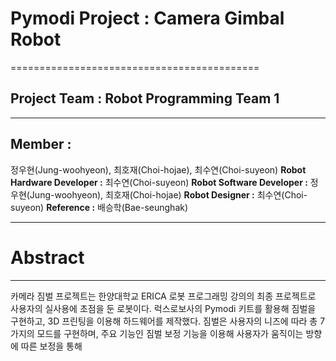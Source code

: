 # Pymodi Project : Camera Gimbal Robot
===========================================
## Project Team : Robot Programming Team 1
-------------------------------------------
## Member :


정우현(Jung-woohyeon), 최호재(Choi-hojae), 최수연(Choi-suyeon)
**Robot Hardware Developer :**
최수연(Choi-suyeon)
**Robot Software Developer :**
정우현(Jung-woohyeon), 최호재(Choi-hojae)
**Robot Designer :**
최수연(Choi-suyeon)
**Reference :**
배승학(Bae-seunghak)

---
# Abstract
---
카메라 짐벌 프로젝트는 한양대학교 ERICA 로봇 프로그래밍 강의의 최종 프로젝트로 사용자의 실사용에 초점을 둔 로봇이다.
럭스로보사의 Pymodi 키트를 활용해 짐벌을 구현하고, 3D 프린팅을 이용해 하드웨어를 제작했다.
짐벌은 사용자의 니즈에 따라 총 7가지의 모드를 구현하며, 주요 기능인 짐벌 보정 기능을 이용해 사용자가 움직이는 방향에 따른 보정을 통해
